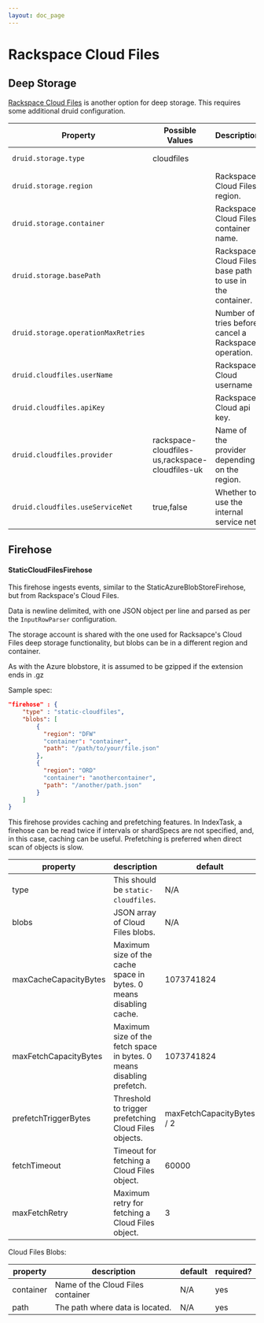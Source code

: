 ```yaml
---
layout: doc_page
---
```


# Rackspace Cloud Files

## Deep Storage

[Rackspace Cloud Files](http://www.rackspace.com/cloud/files/) is another option for deep storage. This requires some additional druid configuration.

|Property|Possible Values|Description|Default|
|--------|---------------|-----------|-------|
|`druid.storage.type`|cloudfiles||Must be set.|
|`druid.storage.region`||Rackspace Cloud Files region.|Must be set.|
|`druid.storage.container`||Rackspace Cloud Files container name.|Must be set.|
|`druid.storage.basePath`||Rackspace Cloud Files base path to use in the container.|Must be set.|
|`druid.storage.operationMaxRetries`||Number of tries before cancel a Rackspace operation.|10|
|`druid.cloudfiles.userName`||Rackspace Cloud username|Must be set.|
|`druid.cloudfiles.apiKey`||Rackspace Cloud api key.|Must be set.|
|`druid.cloudfiles.provider`|rackspace-cloudfiles-us,rackspace-cloudfiles-uk|Name of the provider depending on the region.|Must be set.|
|`druid.cloudfiles.useServiceNet`|true,false|Whether to use the internal service net.|true|

## Firehose

#### StaticCloudFilesFirehose

This firehose ingests events, similar to the StaticAzureBlobStoreFirehose, but from Rackspace's Cloud Files.

Data is newline delimited, with one JSON object per line and parsed as per the `InputRowParser` configuration.

The storage account is shared with the one used for Racksapce's Cloud Files deep storage functionality, but blobs can be in a different region and container.

As with the Azure blobstore, it is assumed to be gzipped if the extension ends in .gz

Sample spec:

```json
"firehose" : {
    "type" : "static-cloudfiles",
    "blobs": [
        {
          "region": "DFW"
          "container": "container",
          "path": "/path/to/your/file.json"
        },
        {
          "region": "ORD"
          "container": "anothercontainer",
          "path": "/another/path.json"
        }
    ]
}
```
This firehose provides caching and prefetching features. In IndexTask, a firehose can be read twice if intervals or
shardSpecs are not specified, and, in this case, caching can be useful. Prefetching is preferred when direct scan of objects is slow.

|property|description|default|required?|
|--------|-----------|-------|---------|
|type|This should be `static-cloudfiles`.|N/A|yes|
|blobs|JSON array of Cloud Files blobs.|N/A|yes|
|maxCacheCapacityBytes|Maximum size of the cache space in bytes. 0 means disabling cache.|1073741824|no|
|maxFetchCapacityBytes|Maximum size of the fetch space in bytes. 0 means disabling prefetch.|1073741824|no|
|prefetchTriggerBytes|Threshold to trigger prefetching Cloud Files objects.|maxFetchCapacityBytes / 2|no|
|fetchTimeout|Timeout for fetching a Cloud Files object.|60000|no|
|maxFetchRetry|Maximum retry for fetching a Cloud Files object.|3|no|

Cloud Files Blobs:

|property|description|default|required?|
|--------|-----------|-------|---------|
|container|Name of the Cloud Files container|N/A|yes|
|path|The path where data is located.|N/A|yes|
